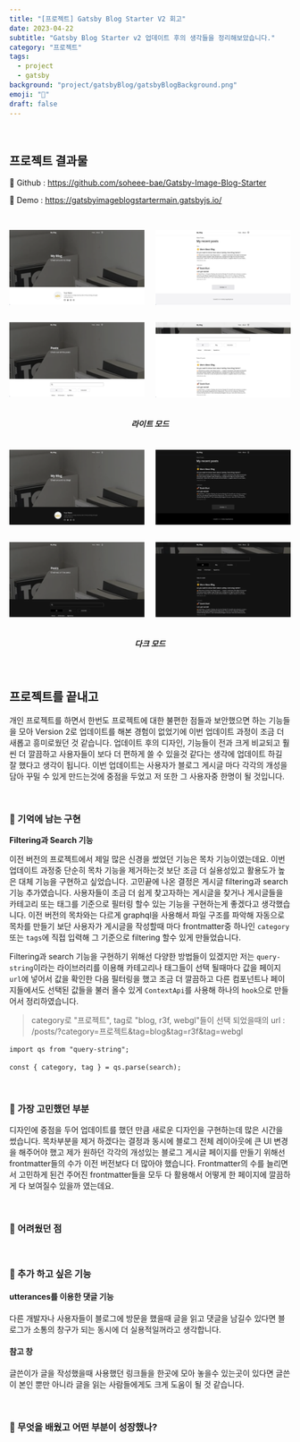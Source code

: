 ```yaml
---
title: "[프로젝트] Gatsby Blog Starter V2 회고"
date: 2023-04-22
subtitle: "Gatsby Blog Starter v2 업데이트 후의 생각들을 정리해보았습니다."
category: "프로젝트"
tags:
  - project
  - gatsby
background: "project/gatsbyBlog/gatsbyBlogBackground.png"
emoji: "🔖"
draft: false
---
```


<br/>

## 프로젝트 결과물

🔗 Github : https://github.com/soheee-bae/Gatsby-Image-Blog-Starter

🚀 Demo : https://gatsbyimageblogstartermain.gatsbyjs.io/

<br/>

<div style="position:relative; width:100%; margin:auto; text-align:center;">

<div style="float:left; width:48%; margin:auto; text-align:center;">

![gatsbyBlogDesignI](../../assets/images/project/gatsbyBlog/Blog_MainLight.png)

</div>

<div style="float:right; width:48%; margin:auto; text-align:center;">

![gatsbyBlogDesignI](../../assets/images/project/gatsbyBlog/Blog_Main2Light.png)

</div>

<div style="float:left; width:48%; margin:auto; text-align:center;">

![gatsbyBlogDesignI](../../assets/images/project/gatsbyBlog/Blog_PostsLight.png)

</div>

<div style="float:right; width:48%; margin:auto; text-align:center;">

![gatsbyBlogDesignI](../../assets/images/project/gatsbyBlog/Blog_Posts2Light.png)

</div>

</div>

<div style="float:left; width:100%; margin:auto; text-align:center;">

##### 라이트 모드

</div>

<div style="position:relative; width:100%; margin:auto; text-align:center;">

<div style="float:left; width:48%; margin:auto; text-align:center;">

![gatsbyBlogDesignI](../../assets/images/project/gatsbyBlog/Blog_MainDark.png)

</div>

<div style="float:right; width:48%; margin:auto; text-align:center;">

![gatsbyBlogDesignI](../../assets/images/project/gatsbyBlog/Blog_Main2Dark.png)

</div>

<div style="float:left; width:48%; margin:auto; text-align:center;">

![gatsbyBlogDesignI](../../assets/images/project/gatsbyBlog/Blog_PostsDark.png)

</div>

<div style="float:right; width:48%; margin:auto; text-align:center;">

![gatsbyBlogDesignI](../../assets/images/project/gatsbyBlog/Blog_Posts2Dark.png)

</div>

</div>

<div style="float:left; width:100%; margin:auto; text-align:center;">

##### 다크 모드

</div>

<div style="float:left; width:100%; margin:auto;">

<br/>

## 프로젝트를 끝내고

개인 프로젝트를 하면서 한번도 프로젝트에 대한 불편한 점들과 보안했으면 하는 기능들을 모아 Version 2로 업데이트를 해본 경험이 없었기에 이번 업데이트 과정이 조금 더 새롭고 흥미로웠던 것 같습니다. 업데이트 후의 디자인, 기능들이 전과 크게 비교되고 훨씬 더 깔끔하고 사용자들이 보다 더 편하게 쓸 수 있을것 같다는 생각에 업데이트 하길 잘 했다고 생각이 됩니다. 이번 업데이트는 사용자가 블로그 게시글 마다 각각의 개성을 담아 꾸밀 수 있게 만드는것에 중점을 두었고 저 또한 그 사용자중 한명이 될 것입니다.

</br>

### 💭 기억에 남는 구현

<b>Filtering과 Search 기능</b>

이전 버전의 프로젝트에서 제일 많은 신경을 썼었던 기능은 목차 기능이였는데요. 이번 업데이트 과정중 단순히 목차 기능을 제거하는것 보단 조금 더 실용성있고 활용도가 높은 대체 기능을 구현하고 싶었습니다. 고민끝에 나온 결정은 게시글 filtering과 search 기능 추가였습니다. 사용자들이 조금 더 쉽게 찾고자하는 게시글을 찾거나 게시글들을 카테고리 또는 태그를 기준으로 필터링 할수 있는 기능을 구현하는게 좋겠다고 생각했습니다. 이전 버전의 목차와는 다르게 graphql을 사용해서 파일 구조를 파악해 자동으로 목차를 만들기 보단 사용자가 게시글을 작성할때 마다 frontmatter중 하나인 `category` 또는 `tags`에 직접 입력해 그 기준으로 filtering 할수 있게 만들었습니다.

Filtering과 search 기능을 구현하기 위해선 다양한 방법들이 있겠지만 저는 `query-string`이라는 라이브러리를 이용해 카테고리나 태그들이 선택 될때마다 값을 페이지 `url`에 넣어서 값을 확인한 다음 필터링을 했고 조금 더 깔끔하고 다른 컴포넌트나 페이지들에서도 선택된 값들을 불러 올수 있게 `ContextApi`를 사용해 하나의 `hook`으로 만들어서 정리하였습니다.

> category로 "프로젝트", tag로 "blog, r3f, webgl"들이 선택 되었을때의 url : /posts/?category=프로젝트&tag=blog&tag=r3f&tag=webgl

```
import qs from "query-string";

const { category, tag } = qs.parse(search);
```

</br>

### 💭 가장 고민했던 부분

디자인에 중점을 두어 업데이트를 했던 만큼 새로운 디자인을 구현하는데 많은 시간을 썼습니다. 목차부분을 제거 하겠다는 결정과 동시에 블로그 전체 레이아웃에 큰 UI 변경을 해주어야 했고 제가 원하던 각각의 개성있는 블로그 게시글 페이지를 만들기 위해선 frontmatter들의 수가 이전 버전보다 더 많아야 했습니다. Frontmatter의 수를 늘리면서 고민하게 된건 주어진 frontmatter들을 모두 다 활용해서 어떻게 한 페이지에 깔끔하게 다 보여질수 있을까 였는데요.

<br/>

### 💭 어려웠던 점

</br>

### 💭 추가 하고 싶은 기능

#### utterances를 이용한 댓글 기능

다른 개발자나 사용자들이 블로그에 방문을 했을때 글을 읽고 댓글을 남길수 있다면 블로그가 소통의 창구가 되는 동시에 더 실용적일꺼라고 생각합니다.

#### 참고 창

글쓴이가 글을 작성했을때 사용했던 링크들을 한곳에 모아 놓을수 있는곳이 있다면 글쓴이 본인 뿐만 아니라 글을 읽는 사람들에게도 크게 도움이 될 것 같습니다.

</br>

### 💭 무엇을 배웠고 어떤 부분이 성장했나?

</div>

<br/>
